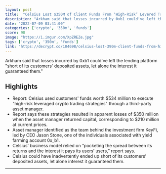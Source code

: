 ```yaml
---
layout: post
title:  "Celsius Lost $350M of Client Funds From ‘High-Risk’ Levered Trading: Arkham Report | Decrypt"
description: "Arkham said that losses incurred by 0xb1 could've left the lending platform \"short of its customers' deposited assets, let alone the interest it guaranteed them.\""
date: "2022-07-09 03:41:00"
categories: ['crypto', '350m', 'funds']
score: 90
image: "https://i.imgur.com/XpZREZe.jpg"
tags: ['crypto', '350m', 'funds']
link: "https://decrypt.co/104698/celsius-lost-390m-client-funds-from-high-risk-levered-trading-arkham-report"
---
```


Arkham said that losses incurred by 0xb1 could've left the lending platform \"short of its customers' deposited assets, let alone the interest it guaranteed them.\"

## Highlights

- Report: Celsius used customers' funds worth $534 million to execute "high-risk leveraged crypto trading strategies" through a third-party asset manager.
- Report says these strategies resulted in apparent losses of $350 million when the asset manager returned capital, corresponding to $210 million at current prices.
- Asset manager identified as the team behind the investment firm KeyFi, led by CEO Jason Stone, one of the individuals associated with yield farming account 0x_b1.
- Celsius' business model relied on “pocketing the spread between its returns and the interest it pays its users’ users,” report says.
- Celsius could have inadvertently ended up short of its customers’ deposited assets, let alone interest it guaranteed them.

---

